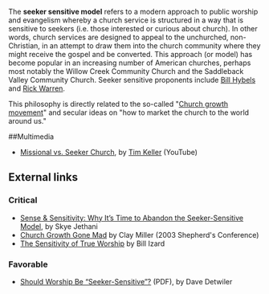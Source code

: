 The **seeker sensitive model** refers to a modern approach to
public worship and evangelism whereby a church service is
structured in a way that is sensitive to seekers (i.e. those
interested or curious about church). In other words, church
services are designed to appeal to the unchurched, non-Christian,
in an attempt to draw them into the church community where they
might receive the gospel and be converted. This approach (or model)
has become popular in an increasing number of American churches,
perhaps most notably the Willow Creek Community Church and the
Saddleback Valley Community Church. Seeker sensitive proponents
include
[Bill Hybels](index.php?title=Bill_Hybels&action=edit&redlink=1 "Bill Hybels (page does not exist)")
and [Rick Warren](Rick_Warren "Rick Warren").

This philosophy is directly related to the so-called
"[Church growth movement](Church_growth_movement "Church growth movement")"
and secular ideas on "how to market the church to the world around
us."

##Multimedia

-   [Missional vs. Seeker Church](http://www.youtube.com/watch?v=CvFbzpAwHdw),
    by [Tim Keller](Tim_Keller "Tim Keller") (YouTube)

## External links

### Critical

-   [Sense & Sensitivity: Why It’s Time to Abandon the Seeker-Sensitive Model](http://www.skyejethani.com/?p=1),
    by Skye Jethani
-   [Church Growth Gone Mad](http://www.biblebb.com/files/MAC/SC03-1029.htm)
    by Clay Miller (2003 Shepherd's Conference)
-   [The Sensitivity of True Worship](http://www.ccwonline.org/izard.html)
    by Bill Izard

### Favorable

-   [Should Worship Be “Seeker-Sensitive”?](http://www.encounteronline.org/resources/Should%20Worship%20Be%20Seeker%20Sensitive.pdf)
    (PDF), by Dave Detwiler



